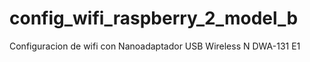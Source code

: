 # config_wifi_raspberry_2_model_b
Configuracion de wifi con Nanoadaptador USB Wireless N DWA-131 E1
